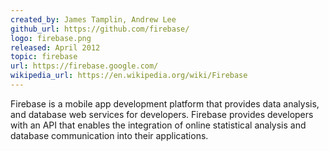 ```yaml
---
created_by: James Tamplin, Andrew Lee
github_url: https://github.com/firebase/
logo: firebase.png
released: April 2012
topic: firebase
url: https://firebase.google.com/
wikipedia_url: https://en.wikipedia.org/wiki/Firebase
---
```

Firebase is a mobile app development platform that provides data analysis, and database web services for developers. Firebase provides developers with an API that enables the integration of online statistical analysis and database communication into their applications.